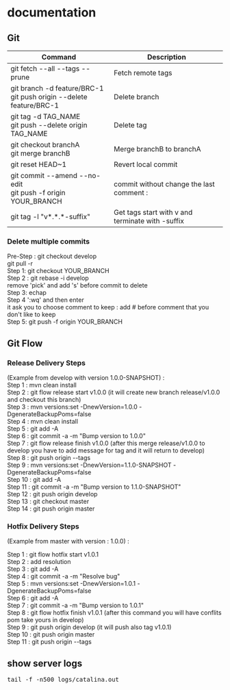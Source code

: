 # documentation

## Git
<table>
<thead>
  <tr>
    <th>Command</th>
    <th>Description</th>
  </tr>
<thead>
<tbody>
  <tr>
    <td>git fetch --all --tags --prune</td>
    <td>Fetch remote tags</td>
  </tr>
    <tr>
      <td>git branch -d feature/BRC-1 <br/>
      git push origin --delete feature/BRC-1
      </td>
      <td>Delete branch</td>
    </tr>
  <tr>
    <td>git tag -d TAG_NAME <br/>
        git push --delete origin TAG_NAME 
    </td>
    <td>Delete tag</td>
  </tr>
  <tr>
    <td>git checkout branchA <br/>
        git merge branchB</td>
    <td>Merge branchB to branchA</td>
  </tr>
  <tr>
    <td>git reset HEAD~1</td>
    <td>Revert local commit</td>
  </tr>
  <tr>
    <td>git commit --amend --no-edit  <br/>
        git push -f origin YOUR_BRANCH
    </td>
    <td>commit without  change the last comment :</td>
  </tr>
  <tr>
    <td>git tag -l "v*.*.*-suffix"</td>
    <td>Get tags start with v and terminate with -suffix </td>
  </tr>
</tbody>
</table>

<h3>Delete multiple commits</h3>
Pre-Step : git checkout develop <br/>
    git pull -r<br/>
Step 1: git checkout YOUR_BRANCH <br/>
Step 2 : git rebase -i develop <br/>
remove 'pick' and add 's' before commit to delete <br/>
Step 3:  echap <br/>
Step 4 ':wq' and then enter <br/>
it ask you to  choose comment to keep : add  # before comment that you don't like to keep <br/> 
Step 5: git push -f origin YOUR_BRANCH <br/> 

## Git Flow

### Release Delivery Steps 
(Example from develop with version 1.0.0-SNAPSHOT) : <br/>
Step 1 : mvn clean install <br/>
Step 2 : git flow release start v1.0.0 (it will create new branch release/v1.0.0 and checkout this branch) <br/>
Step 3 : mvn versions:set -DnewVersion=1.0.0 -DgenerateBackupPoms=false <br/>
Step 4 : mvn clean install <br/>
Step 5 : git add -A <br/>
Step 6 : git commit -a -m "Bump version to 1.0.0" <br/>
Step 7 : git flow release finish v1.0.0 (after this merge release/v1.0.0 to develop you have to add message for tag and it will return to develop) <br/>
Step 8 : git push origin --tags <br/>
Step 9 : mvn versions:set -DnewVersion=1.1.0-SNAPSHOT -DgenerateBackupPoms=false <br/>
Step 10 : git add -A <br/>
Step 11 : git commit -a -m "Bump version to 1.1.0-SNAPSHOT" <br/>
Step 12 : git push origin develop <br/>
Step 13 : git checkout master <br/>
Step 14 : git push origin master <br/>


### Hotfix Delivery Steps 
(Example from master with version : 1.0.0) : <br/> 

Step 1 : git flow hotfix start v1.0.1 <br/>
Step 2 : add resolution <br/>
Step 3 : git add -A <br/>
Step 4 : git commit -a -m "Resolve bug" <br/>
Step 5 : mvn versions:set -DnewVersion=1.0.1 -DgenerateBackupPoms=false <br/>
Step 6 : git add -A <br/>
Step 7 : git commit -a -m "Bump version to 1.0.1" <br/>
Step 8 : git flow hotfix finish v1.0.1 (after this command you will have conflits pom take yours in develop) <br/>
Step 9 : git push origin develop (it will push also tag v1.0.1) <br/>
Step 10 : git push origin master <br/>
Step 11 : git push origin --tags <br/>


## show server logs
<pre>
tail -f -n500 logs/catalina.out
</pre>
